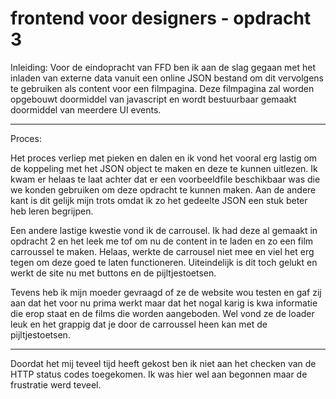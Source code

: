 # frontend voor designers - opdracht 3

Inleiding:
Voor de eindopracht van FFD ben ik aan de slag gegaan met het inladen van externe data vanuit een online JSON bestand om dit vervolgens te gebruiken als content voor een filmpagina. Deze filmpagina zal worden opgebouwt doormiddel van javascript en wordt bestuurbaar gemaakt doormiddel van meerdere UI events.


______________________________________________________________________________________________________


Proces:

Het proces verliep met pieken en dalen en ik vond het vooral erg lastig om de koppeling met het JSON object te maken en deze te kunnen uitlezen. Ik kwam er helaas te laat achter dat er een voorbeeldfile beschikbaar was die we konden gebruiken om deze opdracht te kunnen maken. Aan de andere kant is dit gelijk mijn trots omdat ik zo het gedeelte JSON een stuk beter heb leren begrijpen.

Een andere lastige kwestie vond ik de carrousel. Ik had deze al gemaakt in opdracht 2 en het leek me tof om nu de content in te laden en zo een film carroussel te maken. Helaas, werkte de carrousel niet mee en viel het erg tegen om deze goed te laten functioneren. Uiteindelijk is dit toch gelukt en werkt de site nu met buttons en de pijltjestoetsen.

Tevens heb ik mijn moeder gevraagd of ze de website wou testen en gaf zij aan dat het voor nu prima werkt maar dat het nogal karig is kwa informatie die erop staat en de films die worden aangeboden. Wel vond ze de loader leuk en het grappig dat je door de carroussel heen kan met de pijltjestoetsen.


______________________________________________________________________________________________________

Doordat het mij teveel tijd heeft gekost ben ik niet aan het checken van de HTTP status codes toegekomen. Ik was hier wel aan begonnen maar de frustratie werd teveel. 

